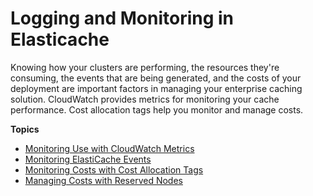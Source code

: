 # Logging and Monitoring in Elasticache<a name="MonitoringECMetrics"></a>

Knowing how your clusters are performing, the resources they're consuming, the events that are being generated, and the costs of your deployment are important factors in managing your enterprise caching solution\. CloudWatch provides metrics for monitoring your cache performance\. Cost allocation tags help you monitor and manage costs\.

**Topics**
+ [Monitoring Use with CloudWatch Metrics](CacheMetrics.md)
+ [Monitoring ElastiCache Events](ECEvents.md)
+ [Monitoring Costs with Cost Allocation Tags](Tagging.md)
+ [Managing Costs with Reserved Nodes](reserved-nodes.md)